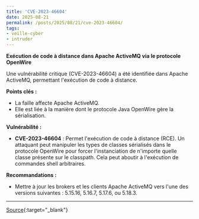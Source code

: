 ```yaml
---
title: 'CVE-2023-46604'
date: 2025-08-21
permalink: /posts/2025/08/21/cve-2023-46604/
tags:
- veille-cyber
- intruder
---
```

**Exécution de code à distance dans Apache ActiveMQ via le protocole OpenWire**

Une vulnérabilité critique (CVE-2023-46604) a été identifiée dans Apache ActiveMQ, permettant l'exécution de code à distance.

**Points clés :**

*   La faille affecte Apache ActiveMQ.
*   Elle est liée à la manière dont le protocole Java OpenWire gère la sérialisation.

**Vulnérabilité :**

*   **CVE-2023-46604** : Permet l'exécution de code à distance (RCE). Un attaquant peut manipuler les types de classes sérialisés dans le protocole OpenWire pour forcer l'instanciation de n'importe quelle classe présente sur le classpath. Cela peut aboutir à l'exécution de commandes shell arbitraires.

**Recommandations :**

*   Mettre à jour les brokers et les clients Apache ActiveMQ vers l'une des versions suivantes : 5.15.16, 5.16.7, 5.17.6, ou 5.18.3.

---
[Source](https://cvemon.intruder.io/cves/CVE-2023-46604){:target="_blank"}
